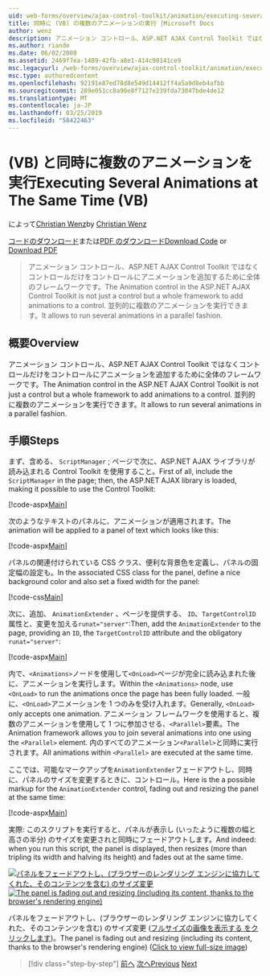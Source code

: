 ```yaml
---
uid: web-forms/overview/ajax-control-toolkit/animation/executing-several-animations-at-the-same-time-vb
title: 同時に (VB) の複数のアニメーションの実行 |Microsoft Docs
author: wenz
description: アニメーション コントロール、ASP.NET AJAX Control Toolkit ではなくコントロールだけをコントロールにアニメーションを追加するために全体のフレームワークです。 これにより、落としたを実行する.
ms.author: riande
ms.date: 06/02/2008
ms.assetid: 2469f7ea-1489-42fb-a8e1-414c90141ce9
msc.legacyurl: /web-forms/overview/ajax-control-toolkit/animation/executing-several-animations-at-the-same-time-vb
msc.type: authoredcontent
ms.openlocfilehash: 92191e87ed78d8e549d14412ff4a5a9d8eb4afbb
ms.sourcegitcommit: 289e051cc8a90e8f7127e239fda73047bde4de12
ms.translationtype: MT
ms.contentlocale: ja-JP
ms.lasthandoff: 03/25/2019
ms.locfileid: "58422463"
---
```

<a name="executing-several-animations-at-the-same-time-vb"></a><span data-ttu-id="7dd95-104">(VB) と同時に複数のアニメーションを実行</span><span class="sxs-lookup"><span data-stu-id="7dd95-104">Executing Several Animations at The Same Time (VB)</span></span>
====================
<span data-ttu-id="7dd95-105">によって[Christian Wenz](https://github.com/wenz)</span><span class="sxs-lookup"><span data-stu-id="7dd95-105">by [Christian Wenz](https://github.com/wenz)</span></span>

<span data-ttu-id="7dd95-106">[コードのダウンロード](http://download.microsoft.com/download/f/9/a/f9a26acd-8df4-4484-8a18-199e4598f411/Animation2.vb.zip)または[PDF のダウンロード](http://download.microsoft.com/download/6/7/1/6718d452-ff89-4d3f-a90e-c74ec2d636a3/animation2VB.pdf)</span><span class="sxs-lookup"><span data-stu-id="7dd95-106">[Download Code](http://download.microsoft.com/download/f/9/a/f9a26acd-8df4-4484-8a18-199e4598f411/Animation2.vb.zip) or [Download PDF](http://download.microsoft.com/download/6/7/1/6718d452-ff89-4d3f-a90e-c74ec2d636a3/animation2VB.pdf)</span></span>

> <span data-ttu-id="7dd95-107">アニメーション コントロール、ASP.NET AJAX Control Toolkit ではなくコントロールだけをコントロールにアニメーションを追加するために全体のフレームワークです。</span><span class="sxs-lookup"><span data-stu-id="7dd95-107">The Animation control in the ASP.NET AJAX Control Toolkit is not just a control but a whole framework to add animations to a control.</span></span> <span data-ttu-id="7dd95-108">並列的に複数のアニメーションを実行できます。</span><span class="sxs-lookup"><span data-stu-id="7dd95-108">It allows to run several animations in a parallel fashion.</span></span>


## <a name="overview"></a><span data-ttu-id="7dd95-109">概要</span><span class="sxs-lookup"><span data-stu-id="7dd95-109">Overview</span></span>

<span data-ttu-id="7dd95-110">アニメーション コントロール、ASP.NET AJAX Control Toolkit ではなくコントロールだけをコントロールにアニメーションを追加するために全体のフレームワークです。</span><span class="sxs-lookup"><span data-stu-id="7dd95-110">The Animation control in the ASP.NET AJAX Control Toolkit is not just a control but a whole framework to add animations to a control.</span></span> <span data-ttu-id="7dd95-111">並列的に複数のアニメーションを実行できます。</span><span class="sxs-lookup"><span data-stu-id="7dd95-111">It allows to run several animations in a parallel fashion.</span></span>

## <a name="steps"></a><span data-ttu-id="7dd95-112">手順</span><span class="sxs-lookup"><span data-stu-id="7dd95-112">Steps</span></span>

<span data-ttu-id="7dd95-113">まず、含める、 `ScriptManager` ; ページで次に、ASP.NET AJAX ライブラリが読み込まれる Control Toolkit を使用すること。</span><span class="sxs-lookup"><span data-stu-id="7dd95-113">First of all, include the `ScriptManager` in the page; then, the ASP.NET AJAX library is loaded, making it possible to use the Control Toolkit:</span></span>

[!code-aspx[Main](executing-several-animations-at-the-same-time-vb/samples/sample1.aspx)]

<span data-ttu-id="7dd95-114">次のようなテキストのパネルに、アニメーションが適用されます。</span><span class="sxs-lookup"><span data-stu-id="7dd95-114">The animation will be applied to a panel of text which looks like this:</span></span>

[!code-aspx[Main](executing-several-animations-at-the-same-time-vb/samples/sample2.aspx)]

<span data-ttu-id="7dd95-115">パネルの関連付けられている CSS クラス、便利な背景色を定義し、パネルの固定幅の設定も。</span><span class="sxs-lookup"><span data-stu-id="7dd95-115">In the associated CSS class for the panel, define a nice background color and also set a fixed width for the panel:</span></span>

[!code-css[Main](executing-several-animations-at-the-same-time-vb/samples/sample3.css)]

<span data-ttu-id="7dd95-116">次に、追加、 `AnimationExtender` 、ページを提供する、 `ID`、`TargetControlID`属性と、変更を加える`runat="server"`:</span><span class="sxs-lookup"><span data-stu-id="7dd95-116">Then, add the `AnimationExtender` to the page, providing an `ID`, the `TargetControlID` attribute and the obligatory `runat="server"`:</span></span>

[!code-aspx[Main](executing-several-animations-at-the-same-time-vb/samples/sample4.aspx)]

<span data-ttu-id="7dd95-117">内で、`<Animations>`ノードを使用して`<OnLoad>`ページが完全に読み込まれた後に、アニメーションを実行します。</span><span class="sxs-lookup"><span data-stu-id="7dd95-117">Within the `<Animations>` node, use `<OnLoad>` to run the animations once the page has been fully loaded.</span></span> <span data-ttu-id="7dd95-118">一般に、`<OnLoad>`アニメーションを 1 つのみを受け入れます。</span><span class="sxs-lookup"><span data-stu-id="7dd95-118">Generally, `<OnLoad>` only accepts one animation.</span></span> <span data-ttu-id="7dd95-119">アニメーション フレームワークを使用すると、複数のアニメーションを使用して 1 つに参加させる、`<Parallel>`要素。</span><span class="sxs-lookup"><span data-stu-id="7dd95-119">The Animation framework allows you to join several animations into one using the `<Parallel>` element.</span></span> <span data-ttu-id="7dd95-120">内のすべてのアニメーション`<Parallel>`と同時に実行されます。</span><span class="sxs-lookup"><span data-stu-id="7dd95-120">All animations within `<Parallel>` are executed at the same time.</span></span>

<span data-ttu-id="7dd95-121">ここでは、可能なマークアップを`AnimationExtender`フェードアウトし、同時に、パネルのサイズを変更するときに、コントロール。</span><span class="sxs-lookup"><span data-stu-id="7dd95-121">Here is the a possible markup for the `AnimationExtender` control, fading out and resizing the panel at the same time:</span></span>

[!code-aspx[Main](executing-several-animations-at-the-same-time-vb/samples/sample5.aspx)]

<span data-ttu-id="7dd95-122">実際: このスクリプトを実行すると、パネルが表示し (いったように複数の幅と高さの半分) のサイズを変更されと同時にフェードアウトします。</span><span class="sxs-lookup"><span data-stu-id="7dd95-122">And indeed: when you run this script, the panel is displayed, then resizes (more than tripling its width and halving its height) and fades out at the same time.</span></span>


<span data-ttu-id="7dd95-123">[![パネルをフェードアウトし、(ブラウザーのレンダリング エンジンに協力してくれた、そのコンテンツを含む) のサイズ変更](executing-several-animations-at-the-same-time-vb/_static/image2.png)](executing-several-animations-at-the-same-time-vb/_static/image1.png)</span><span class="sxs-lookup"><span data-stu-id="7dd95-123">[![The panel is fading out and resizing (including its content, thanks to the browser's rendering engine)](executing-several-animations-at-the-same-time-vb/_static/image2.png)](executing-several-animations-at-the-same-time-vb/_static/image1.png)</span></span>

<span data-ttu-id="7dd95-124">パネルをフェードアウトし、(ブラウザーのレンダリング エンジンに協力してくれた、そのコンテンツを含む) のサイズ変更 ([フルサイズの画像を表示する をクリックします](executing-several-animations-at-the-same-time-vb/_static/image3.png))。</span><span class="sxs-lookup"><span data-stu-id="7dd95-124">The panel is fading out and resizing (including its content, thanks to the browser's rendering engine) ([Click to view full-size image](executing-several-animations-at-the-same-time-vb/_static/image3.png))</span></span>

> [!div class="step-by-step"]
> <span data-ttu-id="7dd95-125">[前へ](adding-animation-to-a-control-vb.md)
> [次へ](executing-several-animations-after-each-other-vb.md)</span><span class="sxs-lookup"><span data-stu-id="7dd95-125">[Previous](adding-animation-to-a-control-vb.md)
[Next](executing-several-animations-after-each-other-vb.md)</span></span>

